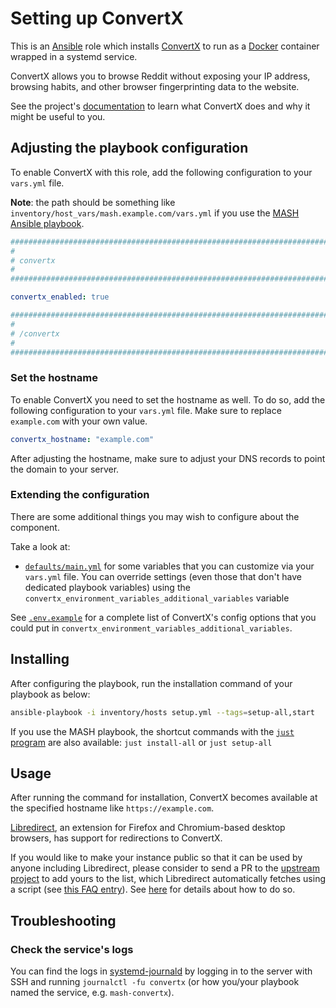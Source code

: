<!--
SPDX-FileCopyrightText: 2020 - 2024 MDAD project contributors
SPDX-FileCopyrightText: 2020 - 2024 Slavi Pantaleev
SPDX-FileCopyrightText: 2020 Aaron Raimist
SPDX-FileCopyrightText: 2020 Chris van Dijk
SPDX-FileCopyrightText: 2020 Dominik Zajac
SPDX-FileCopyrightText: 2020 Mickaël Cornière
SPDX-FileCopyrightText: 2022 François Darveau
SPDX-FileCopyrightText: 2022 Julian Foad
SPDX-FileCopyrightText: 2022 Warren Bailey
SPDX-FileCopyrightText: 2023 Antonis Christofides
SPDX-FileCopyrightText: 2023 Felix Stupp
SPDX-FileCopyrightText: 2023 Pierre 'McFly' Marty
SPDX-FileCopyrightText: 2024 - 2025 Suguru Hirahara

SPDX-License-Identifier: AGPL-3.0-or-later
-->

# Setting up ConvertX

This is an [Ansible](https://www.ansible.com/) role which installs [ConvertX](https://github.com/C4illin/ConvertX) to run as a [Docker](https://www.docker.com/) container wrapped in a systemd service.

ConvertX allows you to browse Reddit without exposing your IP address, browsing habits, and other browser fingerprinting data to the website.

See the project's [documentation](https://github.com/C4illin/ConvertX/blob/main/README.md) to learn what ConvertX does and why it might be useful to you.

## Adjusting the playbook configuration

To enable ConvertX with this role, add the following configuration to your `vars.yml` file.

**Note**: the path should be something like `inventory/host_vars/mash.example.com/vars.yml` if you use the [MASH Ansible playbook](https://github.com/mother-of-all-self-hosting/mash-playbook).

```yaml
########################################################################
#                                                                      #
# convertx                                                             #
#                                                                      #
########################################################################

convertx_enabled: true

########################################################################
#                                                                      #
# /convertx                                                            #
#                                                                      #
########################################################################
```

### Set the hostname

To enable ConvertX you need to set the hostname as well. To do so, add the following configuration to your `vars.yml` file. Make sure to replace `example.com` with your own value.

```yaml
convertx_hostname: "example.com"
```

After adjusting the hostname, make sure to adjust your DNS records to point the domain to your server.

### Extending the configuration

There are some additional things you may wish to configure about the component.

Take a look at:

- [`defaults/main.yml`](../defaults/main.yml) for some variables that you can customize via your `vars.yml` file. You can override settings (even those that don't have dedicated playbook variables) using the `convertx_environment_variables_additional_variables` variable

See [`.env.example`](https://github.com/C4illin/ConvertX/blob/main/.env.example) for a complete list of ConvertX's config options that you could put in `convertx_environment_variables_additional_variables`.

## Installing

After configuring the playbook, run the installation command of your playbook as below:

```sh
ansible-playbook -i inventory/hosts setup.yml --tags=setup-all,start
```

If you use the MASH playbook, the shortcut commands with the [`just` program](https://github.com/mother-of-all-self-hosting/mash-playbook/blob/main/docs/just.md) are also available: `just install-all` or `just setup-all`

## Usage

After running the command for installation, ConvertX becomes available at the specified hostname like `https://example.com`.

[Libredirect](https://libredirect.github.io/), an extension for Firefox and Chromium-based desktop browsers, has support for redirections to ConvertX.

If you would like to make your instance public so that it can be used by anyone including Libredirect, please consider to send a PR to the [upstream project](https://github.com/C4illin/ConvertX-instances) to add yours to the list, which Libredirect automatically fetches using a script (see [this FAQ entry](https://libredirect.github.io/faq.html#where_the_hell_are_those_instances_coming_from)). See [here](https://github.com/C4illin/ConvertX-instances/blob/main/README.md) for details about how to do so.

## Troubleshooting

### Check the service's logs

You can find the logs in [systemd-journald](https://www.freedesktop.org/software/systemd/man/systemd-journald.service.html) by logging in to the server with SSH and running `journalctl -fu convertx` (or how you/your playbook named the service, e.g. `mash-convertx`).
